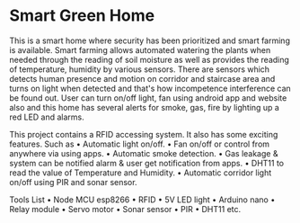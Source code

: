 # Smart Green Home
This is a smart home where security has been prioritized and smart farming is available.
Smart farming allows automated watering the plants when needed through the reading of soil moisture as well as provides the reading of temperature, humidity by various sensors.
There are sensors which detects human presence and motion on corridor and staircase area and turns on light when detected and that's how incompetence interference can be found out. User can turn on/off light, fan using android app and website also and this home has several alerts for smoke, gas, fire by lighting up a red LED and alarms.

This project contains a RFID accessing system. It also has some exciting features. Such as 
•	Automatic light on/off.
•	Fan on/off or control from anywhere via using apps.
•	Automatic smoke detection.
•	Gas leakage & system can be notified alarm & user get notification from apps.
•	DHT11 to read the value of Temperature and Humidity.
•	Automatic corridor light on/off using PIR and sonar sensor.

Tools List
•	Node MCU esp8266
•	RFID
•	5V LED light
•	Arduino nano
•	Relay module
•	Servo motor
•	Sonar sensor
•	PIR
•	DHT11 etc.
